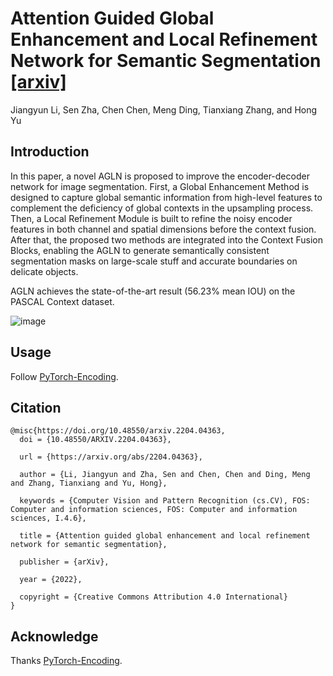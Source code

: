 # Attention Guided Global Enhancement and Local Refinement Network for Semantic Segmentation [\[arxiv\]](https://arxiv.org/abs/2204.04363)

Jiangyun Li, Sen Zha, Chen Chen, Meng Ding, Tianxiang Zhang, and Hong Yu

## Introduction

In this paper, a novel AGLN is proposed to improve the encoder-decoder network for image segmentation. First, a Global Enhancement Method is designed to capture global semantic information from high-level features to complement the deficiency of global contexts in the upsampling process. Then, a Local Refinement Module is built to refine the noisy encoder features in both channel and spatial dimensions before the context fusion. After that, the proposed two methods are integrated into the Context Fusion Blocks, enabling the AGLN to generate semantically consistent segmentation masks on large-scale stuff and accurate boundaries on delicate objects.

AGLN achieves the state-of-the-art result (56.23% mean IOU) on the PASCAL Context dataset.

![image](https://github.com/zhasen1996/AGLN/blob/master/img/AGLN.png)

## Usage
Follow [PyTorch-Encoding](https://github.com/zhanghang1989/PyTorch-Encoding).

## Citation
```
@misc{https://doi.org/10.48550/arxiv.2204.04363,
  doi = {10.48550/ARXIV.2204.04363},
  
  url = {https://arxiv.org/abs/2204.04363},
  
  author = {Li, Jiangyun and Zha, Sen and Chen, Chen and Ding, Meng and Zhang, Tianxiang and Yu, Hong},
  
  keywords = {Computer Vision and Pattern Recognition (cs.CV), FOS: Computer and information sciences, FOS: Computer and information sciences, I.4.6},
  
  title = {Attention guided global enhancement and local refinement network for semantic segmentation},
  
  publisher = {arXiv},
  
  year = {2022},
  
  copyright = {Creative Commons Attribution 4.0 International}
}

```

## Acknowledge

Thanks [PyTorch-Encoding](https://github.com/zhanghang1989/PyTorch-Encoding).
